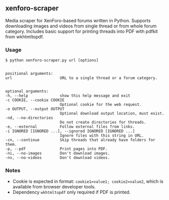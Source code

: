 ## xenforo-scraper

Media scraper for XenForo-based forums written in Python. Supports downloading
images and videos from single thread or from whole forum category. Includes
basic support for printing threads into PDF with pdfkit from wkhtmltopdf.

### Usage
    $ python xenforo-scraper.py url [options]


    positional arguments:
    url                     URL to a single thread or a forum category.


    optional arguments:
    -h, --help              show this help message and exit
    -c COOKIE, --cookie COOKIE
                            Optional cookie for the web request.
    -o OUTPUT, --output OUTPUT
                            Optional download output location, must exist.
    -nd, --no-directories
                            Do not create directories for threads.
    -e, --external          Follow external files from links.
    -i IGNORED [IGNORED ...], --ignored IGNORED [IGNORED ...]
                            Ignore files with this string in URL.
    -cn, --continue         Skip threads that already have folders for them.
    -p, --pdf               Print pages into PDF.
    -ni, --no-images        Don't download images.
    -nv, --no-videos        Don't download videos.
    
### Notes
- Cookie is expected in format: `cookie1=value1; cookie2=value2`, which is
available from browser developer tools.
- Dependency `wkhtmltopdf` only required if PDF is printed. 